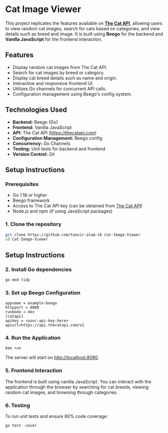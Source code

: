 # Cat Image Viewer

This project replicates the features available on **[The Cat API](https://thecatapi.com)**, allowing users to view random cat images, search for cats based on categories, and view details such as breed and image. It is built using **Beego** for the backend and **Vanilla JavaScript** for the frontend interaction.

## Features

- Display random cat images from The Cat API.
- Search for cat images by breed or category.
- Display cat breed details such as name and origin.
- Interactive and responsive frontend UI.
- Utilizes Go channels for concurrent API calls.
- Configuration management using Beego's config system.

## Technologies Used

- **Backend:** Beego (Go)
- **Frontend:** Vanilla JavaScript
- **API:** The Cat API (https://thecatapi.com)
- **Configuration Management:** Beego config
- **Concurrency:** Go Channels
- **Testing:** Unit tests for backend and frontend
- **Version Control:** Git

## Setup Instructions

### Prerequisites

- Go 1.18 or higher
- Beego framework
- Access to The Cat API key (can be obtained from [The Cat API](https://thecatapi.com/signup))
- Node.js and npm (if using JavaScript packages)

### 1. Clone the repository

```bash
git clone https://github.com/tanvir-alam-sk Cat-Image-Viewer
cd Cat-Image-Viewer
```

## Setup Instructions

### 2. Install Go dependencies

```bash
go mod tidy
```

### 3. Set up Beego Configuration

```
appname = example-beego
httpport = 8080
runmode = dev
[catapi]
apikey = <your-api-key-here>
apiurl=https://api.thecatapi.com/v1
```

### 4. Run the Application

```
bee run

```

The server will start on [http://localhost:8080](http://localhost:8080).

### 5. Frontend Interaction

The frontend is built using vanilla JavaScript. You can interact with the application through the browser by searching for cat breeds, viewing random cat images, and browsing through categories.

### 6. Testing

To run unit tests and ensure 80% code coverage:

```
go test -cover

```
